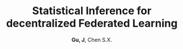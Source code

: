 ---
title: "Statistical Inference for decentralized Federated Learning"
collection: publications
permalink: /publication/AOS_2023
author: <strong>Gu, J</strong>, Chen S.X. 
conf: 'Minor Revision at the Annals of Statistics'
conf_shortname: 'AOS'
year: 2023
additional: true
---